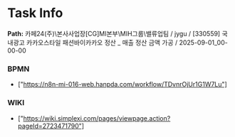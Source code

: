# Task Info

**Path:** 카페24(주)\본사사업장\[CG]MI본부\MIH그룹\밸류업팀 / jygu / [330559] 국내광고 카카오스타일 패션바이카카오 정산 _ 매출 정산 금액 가공 / 2025-09-01_00-00-00

### BPMN
- ["https://n8n-mi-016-web.hanpda.com/workflow/TDvnrOjUr1G1W7Lu"]

### WIKI
- ["https://wiki.simplexi.com/pages/viewpage.action?pageId=2723471790"]

